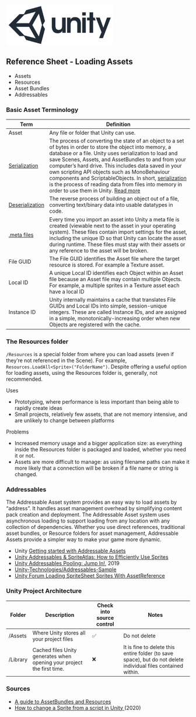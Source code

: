 

![unity logo](images/unity-logo-293w.png)

## Reference Sheet - Loading Assets

- Assets
- Resources
- Asset Bundles
- Addressables




### Basic Asset Terminology

Term | Definition
--- | ---
Asset | Any file or folder that Unity can use.
[Serialization](https://docs.unity3d.com/Manual/script-Serialization.html) | The process of converting the state of an object to a set of bytes in order to store the object into memory, a database or a file. Unity uses serialization to load and save Scenes, Assets, and AssetBundles to and from your computer’s hard drive. This includes data saved in your own scripting API objects such as MonoBehaviour components and ScriptableObjects. In short, [serialization](https://docs.unity3d.com/Manual/script-Serialization-BuiltInUse.html) is the process of reading data from files into memory in order to use them in Unity. [Read more](https://sometimesicode.wordpress.com/2015/04/11/unity-serialization-part-1-how-it-works-and-examples/)
[Deserialization](https://www.gamasutra.com/blogs/VivekTank/20180731/323248/Introduction_to_Unity_Serialization_and_Game_Data.php) | The reverse process of building an object out of a file, converting text/binary data into usable datatypes in code.
[.meta files](https://docs.unity3d.com/Manual/BehindtheScenes.html) | Every time you import an asset into Unity a meta file is created (viewable next to the asset in your operating system). These files contain import settings for the asset, including the unique ID so that Unity can locate the asset during runtime. These files must stay with their assets or any reference to the asset will be broken.
File GUID | The File GUID identifies the Asset file where the target resource is stored. For example a Texture asset.
Local ID | A unique Local ID identifies each Object within an Asset file because an Asset file may contain multiple Objects. For example, a multiple sprites in a Texture asset each have a local ID
Instance ID | Unity internally maintains a cache that translates File GUIDs and Local IDs into simple, session-unique integers. These are called Instance IDs, and are assigned in a simple, monotonically-increasing order when new Objects are registered with the cache.




### The Resources folder

`/Resources` is a special folder from where you can load assets (even if they’re not referenced in the Scene). For example, `Resources.LoadAll<Sprite>("FolderName")`. Despite offering a useful option for loading assets, using the Resources folder is, generally, not recommended.

Uses
- Prototyping, where performance is less important than being able to rapidly create ideas
- Small projects, relatively few assets, that are not memory intensive, and are unlikely to change between platforms

Problems
- Increased memory usage and a bigger application size: as everything inside the Resources folder is packaged and loaded, whether you need it or not.
- Assets are more difficult to manage: as using filename paths can make it more likely that a connection will be broken if a file name or string is changed.



### Addressables

The Addressable Asset system provides an easy way to load assets by “address”. It handles asset management overhead by simplifying content pack creation and deployment. The Addressable Asset system uses asynchronous loading to support loading from any location with any collection of dependencies. Whether you use direct references, traditional asset bundles, or Resource folders for asset management, Addressable Assets provide a simpler way to make your game more dynamic.

- Unity [Getting started with Addressable Assets
](https://docs.unity3d.com/Packages/com.unity.addressables@0.4/manual/AddressableAssetsGettingStarted.html)
- [Unity Addressables & SpriteAtlas: How to Efficiently Use Sprites](https://thegamedev.guru/unity-addressables/spriteatlas-save-memory/)
- [Unity Addressables Pooling: Jump In!](https://www.gamasutra.com/blogs/RubenTorresBonet/20191104/353294/Unity_Addressables_Pooling_Jump_In.php), 2019
- [Unity-Technologies/Addressables-Sample](https://github.com/Unity-Technologies/Addressables-Sample)
- [Unity Forum Loading SpriteSheet Sprites With AssetReference](https://forum.unity.com/threads/loading-spritesheet-sprites-with-assetreference.548155/)





### Unity Project Architecture

Folder | Description | Check into source control | Notes
--- | --- | --- | ---
/Assets | Where Unity stores all your project files | ✅ | Do not delete
/Library | Cached files Unity generates when opening your project the first time. | ❌  | It is fine to delete this entire folder (to save space), but do not delete individual files contained within. 


### Sources
* [A guide to AssetBundles and Resources](https://unity3d.com/learn/tutorials/topics/best-practices/guide-assetbundles-and-resources)
* [How to change a Sprite from a script in Unity ](https://gamedevbeginner.com/how-to-change-a-sprite-from-a-script-in-unity-with-examples/) (2020)
